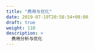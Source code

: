 ```yaml
---
title: "费用与优化"
date: 2019-07-19T20:58:54+08:00
draft: true
weight: 110
description: >
  费用分析与优化
---
```


